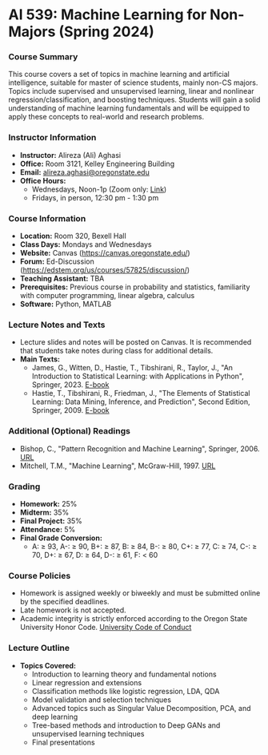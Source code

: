 # AI 539: Machine Learning for Non-Majors (Spring 2024)

### Course Summary
This course covers a set of topics in machine learning and artificial intelligence, suitable for master of science students, mainly non-CS majors. Topics include supervised and unsupervised learning, linear and nonlinear regression/classification, and boosting techniques. Students will gain a solid understanding of machine learning fundamentals and will be equipped to apply these concepts to real-world and research problems.

### Instructor Information
- **Instructor:** Alireza (Ali) Aghasi
- **Office:** Room 3121, Kelley Engineering Building
- **Email:** [alireza.aghasi@oregonstate.edu](mailto:alireza.aghasi@oregonstate.edu)
- **Office Hours:**
  - Wednesdays, Noon-1p (Zoom only: [Link](https://oregonstate.zoom.us/j/2272200572?pwd=c1dPRlF1akY4QzRJUS9wOFVGaGIrQT09))
  - Fridays, in person, 12:30 pm - 1:30 pm

### Course Information
- **Location:** Room 320, Bexell Hall
- **Class Days:** Mondays and Wednesdays
- **Website:** Canvas (https://canvas.oregonstate.edu/)
- **Forum:** Ed-Discussion (https://edstem.org/us/courses/57825/discussion/)
- **Teaching Assistant:** TBA
- **Prerequisites:** Previous course in probability and statistics, familiarity with computer programming, linear algebra, calculus
- **Software:** Python, MATLAB

### Lecture Notes and Texts
- Lecture slides and notes will be posted on Canvas. It is recommended that students take notes during class for additional details.
- **Main Texts:**
  - James, G., Witten, D., Hastie, T., Tibshirani, R., Taylor, J., "An Introduction to Statistical Learning: with Applications in Python", Springer, 2023. [E-book](https://www.statlearning.com/)
  - Hastie, T., Tibshirani, R., Friedman, J., "The Elements of Statistical Learning: Data Mining, Inference, and Prediction", Second Edition, Springer, 2009. [E-book](https://goo.gl/xgr63x)

### Additional (Optional) Readings
- Bishop, C., "Pattern Recognition and Machine Learning", Springer, 2006. [URL](https://goo.gl/56GFVv)
- Mitchell, T.M., "Machine Learning", McGraw-Hill, 1997. [URL](https://goo.gl/HrBDtK)

### Grading
- **Homework:** 25%
- **Midterm:** 35%
- **Final Project:** 35%
- **Attendance:** 5%
- **Final Grade Conversion:**
  - A: ≥ 93, A-: ≥ 90, B+: ≥ 87, B: ≥ 84, B-: ≥ 80, C+: ≥ 77, C: ≥ 74, C-: ≥ 70, D+: ≥ 67, D: ≥ 64, D-: ≥ 61, F: < 60

### Course Policies
- Homework is assigned weekly or biweekly and must be submitted online by the specified deadlines.
- Late homework is not accepted.
- Academic integrity is strictly enforced according to the Oregon State University Honor Code. [University Code of Conduct](https://studentlife.oregonstate.edu/pre-student-conduct-community-standards)

### Lecture Outline
- **Topics Covered:**
  - Introduction to learning theory and fundamental notions
  - Linear regression and extensions
  - Classification methods like logistic regression, LDA, QDA
  - Model validation and selection techniques
  - Advanced topics such as Singular Value Decomposition, PCA, and deep learning
  - Tree-based methods and introduction to Deep GANs and unsupervised learning techniques
  - Final presentations
